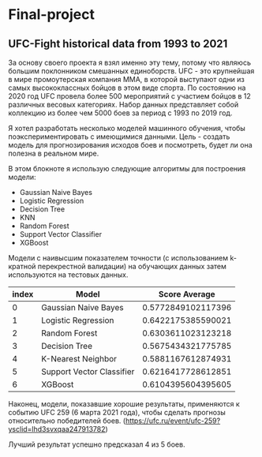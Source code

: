 # Final-project
## UFC-Fight historical data from 1993 to 2021
За основу своего проекта я взял именно эту тему, потому что являюсь большим поклонником смешанных единоборств. UFC - это крупнейшая в мире промоутерская компания ММА, в которой выступают одни из самых высококлассных бойцов в этом виде спорта. По состоянию на 2020 год UFC провела более 500 мероприятий с участием бойцов в 12 различных весовых категориях. Набор данных представляет собой коллекцию из более чем 5000 боев за период с 1993 по 2019 год.

Я хотел разработать несколько моделей машинного обучения, чтобы поэкспериментировать с имеющимися данными. Цель - создать модель для прогнозирования исходов боев и посмотреть, будет ли она полезна в реальном мире.

В этом блокноте я использую следующие алгоритмы для построения модели:
* Gaussian Naive Bayes
* Logistic Regression
* Decision Tree
* KNN
* Random Forest
* Support Vector Classifier
* XGBoost

Модели с наивысшим показателем точности (с использованием k-кратной перекрестной валидации) на обучающих данных затем используются на тестовых данных.

|index|Model|Score Average|
|---|---|---|
|0|Gaussian Naive Bayes|0\.5772849102117396|
|1|Logistic Regression|0\.6422175385590021|
|2|Random Forest|0\.6303611023123218|
|3|Decision Tree|0\.5675434321775785|
|4|K-Nearest Neighbor|0\.5881167612874931|
|5|Support Vector Classifier|0\.6216417728612851|
|6|XGBoost|0\.6104395604395605|

Наконец, модели, показавшие хорошие результаты, применяются к событию UFC 259 (6 марта 2021 года), чтобы сделать прогнозы относительно победителей боев.
(https://ufc.ru/event/ufc-259?ysclid=lhd3svxqaa247913782)

Лучший результат успешно предсказал 4 из 5 боев.
